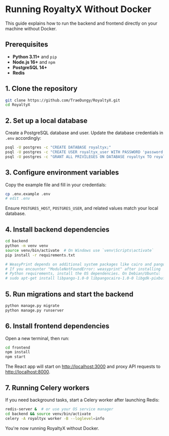 # Running RoyaltyX Without Docker

This guide explains how to run the backend and frontend directly on your machine without Docker.

## Prerequisites

- **Python 3.11+** and `pip`
- **Node.js 16+** and `npm`
- **PostgreSQL 14+**
- **Redis**

## 1. Clone the repository

```bash
git clone https://github.com/TraeDungy/RoyaltyX.git
cd RoyaltyX
```

## 2. Set up a local database

Create a PostgreSQL database and user. Update the database credentials in `.env` accordingly:

```bash
psql -U postgres -c "CREATE DATABASE royaltyx;"
psql -U postgres -c "CREATE USER royaltyx_user WITH PASSWORD 'password';"
psql -U postgres -c "GRANT ALL PRIVILEGES ON DATABASE royaltyx TO royaltyx_user;"
```

## 3. Configure environment variables

Copy the example file and fill in your credentials:

```bash
cp .env.example .env
# edit .env
```

Ensure `POSTGRES_HOST`, `POSTGRES_USER`, and related values match your local database.

## 4. Install backend dependencies

```bash
cd backend
python -m venv venv
source venv/bin/activate  # On Windows use `venv\Scripts\activate`
pip install -r requirements.txt

# WeasyPrint depends on additional system packages like cairo and pango.
# If you encounter "ModuleNotFoundError: weasyprint" after installing
# Python requirements, install the OS dependencies. On Debian/Ubuntu:
# sudo apt-get install libpango-1.0-0 libpangocairo-1.0-0 libgdk-pixbuf2.0-0 libcairo2
```

## 5. Run migrations and start the backend

```bash
python manage.py migrate
python manage.py runserver
```

## 6. Install frontend dependencies

Open a new terminal, then run:

```bash
cd frontend
npm install
npm start
```

The React app will start on <http://localhost:3000> and proxy API requests to <http://localhost:8000>.

## 7. Running Celery workers

If you need background tasks, start a Celery worker after launching Redis:

```bash
redis-server &  # or use your OS service manager
cd backend && source venv/bin/activate
celery -A royaltyx worker -B --loglevel=info
```

You're now running RoyaltyX without Docker.

